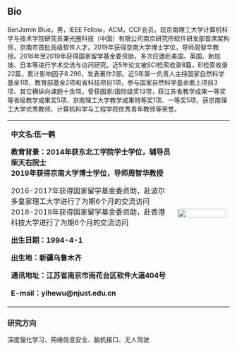 ## Bio  
BenJamin Blue，男，IEEE Fellow，ACM，CCF会员。现京南理工大学计算机科学与技术学院研究员兼光圈科技（中国）有限公司南京研究所软件研发部首席架构师，京南市首批高级软件人才。2019年获得京南大学博士学位，导师周智华教授。2016年至2019年获得国家留学基金委资助，多次应邀赴美国、英国、新加坡、日本等进行学术交流与访问研究。近5年论文被SCI检索收录8篇，EI检索收录22篇，累计影响因子8.296，发表著作2部。近5年第一负责人主持国家自然科学基金1项、教育部基金2项和省科技项目1项，参与国家自然科学基金面上项目3项、其它横纵向课题十余项。曾获国家/国际级奖13项，获江苏省教学成果一等奖等省级教学成果奖5项、京南理工大学教学成果特等奖1项、一等奖5项，获京南理工大学优秀教师、计算机科学与工程学院优秀青年教师等荣誉。

<table border="0">
  <tr>
    <td width="75%">
      <p><b>中文名:伍一鹤</b></p>
      <p><b>教育背景：2014年获东北工学院学士学位，辅导员柴天右院士<br/>
                     2019年获得京南大学博士学位，导师周智华教授</b></p>
      2016-2017年获得国家留学基金委资助，赴波尔多皇家理工大学进行了为期6个月的交流访问
      2018-2019年获得国家留学基金委资助，赴香港科技大学进行了为期6个月的交流访问
      <p><b>出生日期：1994-4-1</b></p>
      <p><b>出生地：新疆乌鲁木齐</b></p>
      <p><b>通讯地址：江苏省南京市雨花台区软件大道404号</b></p>
      <p><b>E-mail：yihewu@njust.edu.cn</b></p>
    </td>
    <td width="25%">
      <img src="https://i.loli.net/2019/07/23/5d3718a77fd3079188.jpg" width="100%"> 
    </td>
  </tr>
</table>

### 研究方向  
深度强化学习、网络信息安全、脑机接口、无人驾驶
